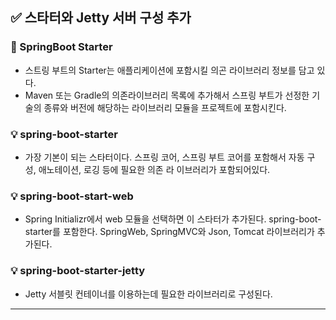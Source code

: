 ## ✅ 스타터와 Jetty 서버 구성 추가

### 📌 SpringBoot Starter 

- 스트링 부트의 Starter는 애플리케이션에 포함시킬 의곤 라이브러리 정보를 담고 있다.
- Maven 또는 Gradle의 의존라이브러리 목록에 추가해서 스프링 부트가 선정한 기술의 종류와 버전에 해당하는 라이브러리 모듈을 프로젝트에 포함시킨다.

### 💡 spring-boot-starter
 - 가장 기본이 되는 스타터이다. 스프링 코어, 스프링 부트 코어를 포함해서 자동 구성, 애노테이션, 로깅 등에 필요한 의존 라
   이브러리가 포함되어있다.

### 💡 spring-boot-start-web
 - Spring Initializr에서 web 모듈을 선택하면 이 스타터가 추가된다. spring-boot-starter를 포함한다. SpringWeb,
   SpringMVC와 Json, Tomcat 라이브러리가 추가된다.

### 💡 spring-boot-starter-jetty
 - Jetty 서블릿 컨테이너를 이용하는데 필요한 라이브러리로 구성된다.

---

